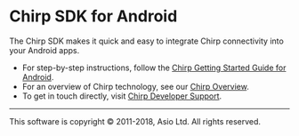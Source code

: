 # Chirp SDK for Android

The Chirp SDK makes it quick and easy to integrate Chirp connectivity into your Android apps.

* For step-by-step instructions, follow the [Chirp Getting Started Guide for Android](https://developers.chirp.io/docs/getting-started/android).
* For an overview of Chirp technology, see our [Chirp Overview](https://developers.chirp.io/docs/).
* To get in touch directly, visit [Chirp Developer Support](https://developers.chirp.io/support).

***

This software is copyright © 2011-2018, Asio Ltd. All rights reserved.